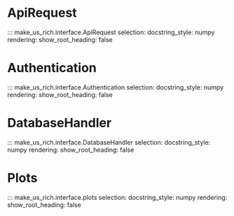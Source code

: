# ApiRequest

::: make_us_rich.interface.ApiRequest
    selection:
        docstring_style: numpy
    rendering:
        show_root_heading: false

# Authentication

::: make_us_rich.interface.Authentication
    selection:
        docstring_style: numpy
    rendering:
        show_root_heading: false

# DatabaseHandler

::: make_us_rich.interface.DatabaseHandler
    selection:
        docstring_style: numpy
    rendering:
        show_root_heading: false

# Plots

::: make_us_rich.interface.plots
    selection:
        docstring_style: numpy
    rendering:
        show_root_heading: false
